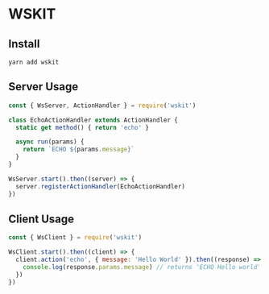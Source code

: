 # WSKIT

## Install

`yarn add wskit`

## Server Usage

```js
const { WsServer, ActionHandler } = require('wskit')

class EchoActionHandler extends ActionHandler {
  static get method() { return 'echo' }

  async run(params) {
    return `ECHO ${params.message}`
  }
}

WsServer.start().then((server) => {
  server.registerActionHandler(EchoActionHandler)
})
```

## Client Usage

```js
const { WsClient } = require('wskit')

WsClient.start().then((client) => {
  client.action('echo', { message: 'Hello World' }).then((response) => {
    console.log(response.params.message) // returns 'ECHO Hello world'
  })
})
```
